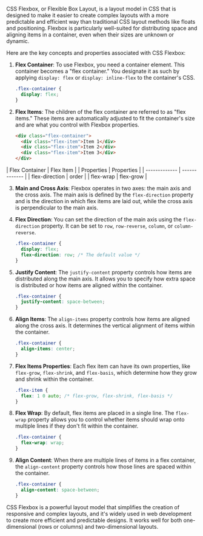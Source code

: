 CSS Flexbox, or Flexible Box Layout, is a layout model in CSS that is designed to make it easier to create complex layouts with a more predictable and efficient way than traditional CSS layout methods like floats and positioning. Flexbox is particularly well-suited for distributing space and aligning items in a container, even when their sizes are unknown or dynamic.

Here are the key concepts and properties associated with CSS Flexbox:

1. **Flex Container**: To use Flexbox, you need a container element. This container becomes a "flex container." You designate it as such by applying `display: flex` or `display: inline-flex` to the container's CSS.

   ```css
   .flex-container {
     display: flex;
   }
   ```

2. **Flex Items**: The children of the flex container are referred to as "flex items." These items are automatically adjusted to fit the container's size and are what you control with Flexbox properties.

   ```html
   <div class="flex-container">
     <div class="flex-item">Item 1</div>
     <div class="flex-item">Item 2</div>
     <div class="flex-item">Item 3</div>
   </div>
   ```

| Flex Container  | Flex Item |
| Properties  | Properties |
| ------------- | ------------- |
| flex-direction  | order  |
| flex-wrap  | flex-grow  |

3. **Main and Cross Axis**: Flexbox operates in two axes: the main axis and the cross axis. The main axis is defined by the `flex-direction` property and is the direction in which flex items are laid out, while the cross axis is perpendicular to the main axis.

4. **Flex Direction**: You can set the direction of the main axis using the `flex-direction` property. It can be set to `row`, `row-reverse`, `column`, or `column-reverse`.

   ```css
   .flex-container {
     display: flex;
     flex-direction: row; /* The default value */
   }
   ```

5. **Justify Content**: The `justify-content` property controls how items are distributed along the main axis. It allows you to specify how extra space is distributed or how items are aligned within the container.

   ```css
   .flex-container {
     justify-content: space-between;
   }
   ```

6. **Align Items**: The `align-items` property controls how items are aligned along the cross axis. It determines the vertical alignment of items within the container.

   ```css
   .flex-container {
     align-items: center;
   }
   ```

7. **Flex Items Properties**: Each flex item can have its own properties, like `flex-grow`, `flex-shrink`, and `flex-basis`, which determine how they grow and shrink within the container.

   ```css
   .flex-item {
     flex: 1 0 auto; /* flex-grow, flex-shrink, flex-basis */
   }
   ```

8. **Flex Wrap**: By default, flex items are placed in a single line. The `flex-wrap` property allows you to control whether items should wrap onto multiple lines if they don't fit within the container.

   ```css
   .flex-container {
     flex-wrap: wrap;
   }
   ```

9. **Align Content**: When there are multiple lines of items in a flex container, the `align-content` property controls how those lines are spaced within the container.

   ```css
   .flex-container {
     align-content: space-between;
   }
   ```

CSS Flexbox is a powerful layout model that simplifies the creation of responsive and complex layouts, and it's widely used in web development to create more efficient and predictable designs. It works well for both one-dimensional (rows or columns) and two-dimensional layouts.
